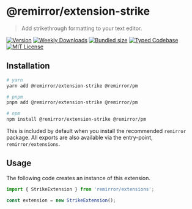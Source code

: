 # @remirror/extension-strike

> Add strikethrough formatting to your text editor.

[![Version][version]][npm] [![Weekly Downloads][downloads-badge]][npm] [![Bundled size][size-badge]][size] [![Typed Codebase][typescript]](#) [![MIT License][license]](#)

[version]: https://flat.badgen.net/npm/v/@remirror/extension-strike/next
[npm]: https://npmjs.com/package/@remirror/extension-strike/v/next
[license]: https://flat.badgen.net/badge/license/MIT/purple
[size]: https://bundlephobia.com/result?p=@remirror/extension-strike
[size-badge]: https://flat.badgen.net/bundlephobia/minzip/@remirror/extension-strike
[typescript]: https://flat.badgen.net/badge/icon/TypeScript?icon=typescript&label
[downloads-badge]: https://badgen.net/npm/dw/@remirror/extension-strike/red?icon=npm

## Installation

```bash
# yarn
yarn add @remirror/extension-strike @remirror/pm

# pnpm
pnpm add @remirror/extension-strike @remirror/pm

# npm
npm install @remirror/extension-strike @remirror/pm
```

This is included by default when you install the recommended `remirror` package. All exports are also available via the entry-point, `remirror/extensions`.

## Usage

The following code creates an instance of this extension.

```ts
import { StrikeExtension } from 'remirror/extensions';

const extension = new StrikeExtension();
```
